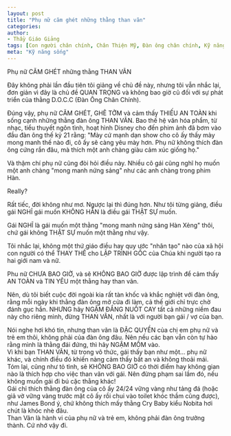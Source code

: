 ```yaml
---
layout: post
title: "Phụ nữ căm ghét những thằng than vãn"
categories:
author:
- Thầy Giáo Giảng
tags: [Con người chân chính, Chân Thiện Mỹ, Đàn ông chân chính, Kỹ năng sống]
meta: "Kỹ năng sống"
---
```

Phụ nữ CĂM GHÉT những thằng THAN VÃN

Đây không phải lần đầu tiên tôi giảng về chủ đề này, nhưng tôi vẫn nhắc lại, đơn giản vì đây là chủ đề QUAN TRỌNG và không bao giờ cũ đối với sự phát triển của thằng D.O.C.C (Đàn Ông Chân Chính).

Đúng vậy, phụ nữ CĂM GHÉT, GHÊ TỞM và cảm thấy THIẾU AN TOÀN khi sống cạnh những thằng đàn ông THAN VÃN.
Bao thế hệ văn hóa phẩm, từ nhạc, tiểu thuyết ngôn tình, hoạt hình Disney cho đến phim ảnh đã bơm vào đầu đàn ông thế kỷ 21 rằng: "Mày cứ mạnh dạn show cho cô ấy thấy mày mong manh thế nào đi, cô ấy sẽ càng yêu mày hơn. Phụ nữ không thích đàn ông cứng rắn đâu, mà thích một anh chàng giàu cảm xúc giống họ."

Và thậm chí phụ nữ cũng đòi hỏi điều này. Nhiều cô gái cũng nghĩ họ muốn một anh chàng "mong manh nứng sảng" như các anh chàng trong phim Hàn.

Really? 

Rất tiếc, đời không như mơ. Ngược lại thì đúng hơn. Như tôi từng giảng, điều gái NGHĨ gái muốn KHÔNG HẲN là điều gái THẬT SỰ muốn. 

Gái NGHĨ là gái muốn một thằng "mong manh nứng sảng Hàn Xẻng" thôi, chứ gái không THẬT SỰ muốn một thằng như vậy.

Tôi nhắc lại, không một thứ giáo điều hay quy ước "nhân tạo" nào của xã hội con người có thể THAY THẾ cho LẬP TRÌNH GỐC của Chúa khi người tạo ra hai giới nam và nữ. 

Phu nữ CHƯA BAO GIỜ, và sẽ KHÔNG BAO GIỜ được lập trình để cảm thấy AN TOÀN và TIN YÊU một thằng hay than vãn.

Nên, dù tôi biết cuộc đời ngoài kia rất tàn khốc và khắc nghiệt với đàn ông, rằng mỗi ngày khi thằng đàn ông mở cửa đi làm, cả thế giới chỉ trực chờ đánh gục hắn. NHƯNG hãy NGẬM ĐẮNG NUỐT CAY tất cả những niềm đau này cho riêng mình, đừng THAN VÃN, nhất là với người bạn gái / vợ của bạn.<!--excerpt.s-->
<div class="post-copyright"><div class="content">Nói nghe hơi khó tin, nhưng than vãn là ĐẶC QUYỀN của chị em phụ nữ và trẻ em thôi, không phải của đàn ông đâu. Nên nếu các bạn vẫn còn tự hào rằng mình là thằng đái đứng, thì hãy NGẬM MỒM vào.<br />
Vì khi bạn THAN VÃN, từ trong vô thức, gái thấy bạn như một... phụ nữ khác, và chính điều đó khiến nàng cảm thấy bất an và không thoải mái.</div></div>
<div class="post-copyright"><div class="content">Tóm lại, cũng như tỏ tình, sẽ KHÔNG BAO GIỜ có thời điểm hay không gian nào là thích hợp cho việc than vãn với gái. Nên đừng phạm sai lầm đó, nếu không muốn gái đi bú cặc thằng khác!</div></div>
<div class="post-copyright"><div class="content">Gái chỉ thích thằng đàn ông của cô ấy 24/24 vững vàng như tảng đá (hoặc giả vờ vững vàng trước mặt cô ấy rồi chui vào toilet khóc thầm cũng được), như James Bond ý, chứ không thích mấy thằng Cry Baby kiểu Nobita hơi chút là khóc nhè đâu.</div></div>
<div class="post-copyright"><div class="content">Than Vãn là hành vi của phụ nữ và trẻ em, không phải đàn ông trưởng thành. Cứ nhớ vậy đi.</div></div>